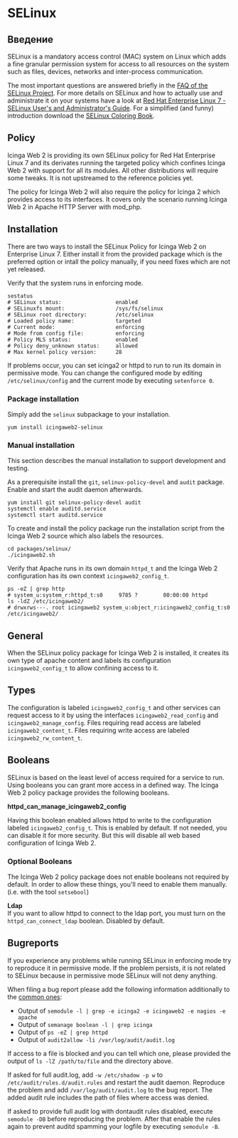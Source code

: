 # SELinux <a id="selinux"></a>

## Введение <a id="selinux-introduction"></a>

SELinux is a mandatory access control (MAC) system on Linux which adds a fine granular permission system for access
to all resources on the system such as files, devices, networks and inter-process communication.

The most important questions are answered briefly in the [FAQ of the SELinux Project](https://selinuxproject.org/page/FAQ).
For more details on SELinux and how to actually use and administrate it on your systems have a look at
[Red Hat Enterprise Linux 7 - SELinux User's and Administrator's Guide](https://access.redhat.com/documentation/en-US/Red_Hat_Enterprise_Linux/7/html/SELinux_Users_and_Administrators_Guide/index.html).
For a simplified (and funny) introduction download the [SELinux Coloring Book](https://github.com/mairin/selinux-coloring-book).


## Policy <a id="selinux-policy"></a>

Icinga Web 2 is providing its own SELinux policy for Red Hat Enterprise Linux 7 and its derivates running the targeted
policy which confines Icinga Web 2 with support for all its modules. All other distributions will require some tweaks.
It is not upstreamed to the reference policies yet.

The policy for Icinga Web 2 will also require the policy for Icinga 2 which provides access to its interfaces.
It covers only the scenario running Icinga Web 2 in Apache HTTP Server with mod_php.

## Installation <a id="selinux-policy-installation"></a>

There are two ways to install the SELinux Policy for Icinga Web 2 on Enterprise Linux 7.
Either install it from the provided package which is the preferred option or intall the policy manually, if you need
fixes which are not yet released.

Verify that the system runs in enforcing mode.

    sestatus
    # SELinux status:                 enabled
    # SELinuxfs mount:                /sys/fs/selinux
    # SELinux root directory:         /etc/selinux
    # Loaded policy name:             targeted
    # Current mode:                   enforcing
    # Mode from config file:          enforcing
    # Policy MLS status:              enabled
    # Policy deny_unknown status:     allowed
    # Max kernel policy version:      28

If problems occur, you can set icinga2 or httpd to run to run its domain in permissive mode.
You can change the configured mode by editing `/etc/selinux/config` and the current mode by executing `setenforce 0`.

### Package installation <a id="selinux-policy-installation-package"></a>

Simply add the `selinux` subpackage to your installation.

    yum install icingaweb2-selinux

### Manual installation <a id="selinux-policy-installation-manual"></a>

This section describes the manual installation to support development and testing.

As a prerequisite install the `git`, `selinux-policy-devel` and `audit` package. Enable and start the audit daemon
afterwards.

    yum install git selinux-policy-devel audit
    systemctl enable auditd.service
    systemctl start auditd.service

To create and install the policy package run the installation script from the Icinga Web 2 source which also labels the
resources.

    cd packages/selinux/
    ./icingaweb2.sh

Verify that Apache runs in its own domain `httpd_t` and the Icinga Web 2 configuration has its own context
`icingaweb2_config_t`.

    ps -eZ | grep http
    # system_u:system_r:httpd_t:s0     9785 ?        00:00:00 httpd
    ls -ldZ /etc/icingaweb2/
    # drwxrws---. root icingaweb2 system_u:object_r:icingaweb2_config_t:s0 /etc/icingaweb2/

## General <a id="selinux-policy-general"></a>

When the SELinux policy package for Icinga Web 2 is installed, it creates its own type of apache content and labels its
configuration `icingaweb2_config_t` to allow confining access to it.

## Types <a id="selinux-policy-types"></a>

The configuration is labeled `icingaweb2_config_t` and other services can request access to it by using the interfaces
`icingaweb2_read_config` and `icingaweb2_manage_config`.
Files requiring read access are labeled `icingaweb2_content_t`. Files requiring write access are labeled
`icingaweb2_rw_content_t`.

## Booleans <a id="selinux-policy-booleans"></a>

SELinux is based on the least level of access required for a service to run. Using booleans you can grant more access in
a defined way. The Icinga Web 2 policy package provides the following booleans.

**httpd_can_manage_icingaweb2_config**

Having this boolean enabled allows httpd to write to the configuration labeled `icingaweb2_config_t`. This is enabled by
default. If not needed, you can disable it for more security. But this will disable all web based configuration of
Icinga Web 2.

### Optional Booleans <a id="selinux-optional-booleans"></a>

The Icinga Web 2 policy package does not enable booleans not required by default. In order to allow these things,
you'll need to enable them manually. (i.e. with the tool `setsebool`)

**Ldap**  
If you want to allow httpd to connect to the ldap port, you must turn on the `httpd_can_connect_ldap` boolean.
Disabled by default.

## Bugreports <a id="selinux-bugreports"></a>

If you experience any problems while running SELinux in enforcing mode try to reproduce it in permissive mode. If the
problem persists, it is not related to SELinux because in permissive mode SELinux will not deny anything.

When filing a bug report please add the following information additionally to the
[common ones](https://icinga.com/icinga/faq/):
* Output of `semodule -l | grep -e icinga2 -e icingaweb2 -e nagios -e apache`
* Output of `semanage boolean -l | grep icinga`
* Output of `ps -eZ | grep httpd`
* Output of `audit2allow -li /var/log/audit/audit.log`

If access to a file is blocked and you can tell which one, please provided the output of `ls -lZ /path/to/file` and the
directory above.

If asked for full audit.log, add `-w /etc/shadow -p w` to `/etc/audit/rules.d/audit.rules` and restart the audit daemon.
Reproduce the problem and add `/var/log/audit/audit.log` to the bug report. The added audit rule includes
the path of files where access was denied.

If asked to provide full audit log with dontaudit rules disabled, execute `semodule -DB` before reproducing the problem.
After that enable the rules again to prevent auditd spamming your logfile by executing `semodule -B`.
